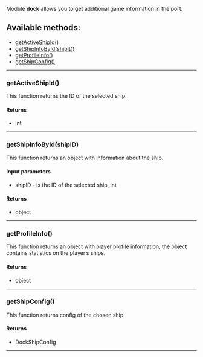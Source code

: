 Module **dock** allows you to get additional game information in the port.

## Available methods:

- [getActiveShipId()](#getActiveShipId)
- [getShipInfoById(shipID)](#getShipInfoByIdshipID)
- [getProfileInfo()](#getProfileInfo)
- [getShipConfig()](#getShipConfig)

---

### getActiveShipId()
This function returns the ID of the selected ship.

#### Returns
- int

---

### getShipInfoById(shipID)
This function returns an object with information about the ship. 

#### Input parameters
- shipID - is the ID of the selected ship, int

#### Returns
- object

---

### getProfileInfo()
This function returns an object with player profile information, the object contains statistics on the player’s ships.

#### Returns
- object

---

### getShipConfig()
This function returns config of the chosen ship.

#### Returns
- DockShipConfig

---
